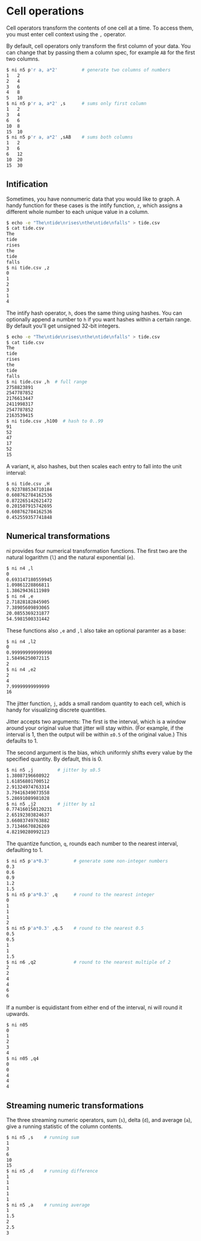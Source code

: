 # Cell operations

Cell operators transform the contents of one cell at a time. To access them, you
must enter cell context using the `,` operator.

By default, cell operators only transform the first column of your data. You can
change that by passing them a column spec, for example `AB` for the first two
columns.

```bash
$ ni n5 p'r a, a*2'         # generate two columns of numbers
1	2
2	4
3	6
4	8
5	10
$ ni n5 p'r a, a*2' ,s      # sums only first column
1	2
3	4
6	6
10	8
15	10
$ ni n5 p'r a, a*2' ,sAB    # sums both columns
1	2
3	6
6	12
10	20
15	30
```

## Intification

Sometimes, you have nonnumeric data that you would like to graph. A handy
function for these cases is the intify function, `z`, which assigns a different
whole number to each unique value in a column.

```bash
$ echo -e "The\ntide\nrises\nthe\ntide\nfalls" > tide.csv
$ cat tide.csv
The
tide
rises
the
tide
falls
$ ni tide.csv ,z
0
1
2
3
1
4
```

The intify hash operator, `h`, does the same thing using hashes. You can
optionally append a number to `h` if you want hashes within a certain range. By
default you'll get unsigned 32-bit integers.

```bash
$ echo -e "The\ntide\nrises\nthe\ntide\nfalls" > tide.csv
$ cat tide.csv
The
tide
rises
the
tide
falls
$ ni tide.csv ,h  # full range
2758823891
2547787852
2176613447
2411998317
2547787852
2163539415
$ ni tide.csv ,h100  # hash to 0..99
91
52
47
17
52
15
```

A variant, `H`, also hashes, but then scales each entry to fall into the unit
interval:

```bash
$ ni tide.csv ,H
0.923788534710184
0.608762784162536
0.872265142621472
0.201507915742695
0.608762784162536
0.452559357741848
```

## Numerical transformations

ni provides four numerical transformation functions. The first two are the
natural logarithm (`l`) and the natural exponential (`e`).


```bash
$ ni n4 ,l
0
0.693147180559945
1.09861228866811
1.38629436111989
$ ni n4 ,e
2.71828182845905
7.38905609893065
20.0855369231877
54.5981500331442
```

These functions also `,e` and `,l` also take an optional paramter as a base:

```bash
$ ni n4 ,l2
0
0.999999999999998
1.58496250072115
2
$ ni n4 ,e2
2
4
7.99999999999999
16
```

The jitter function, `j`, adds a small random quantity to each cell, which is
handy for visualizing discrete quantities.

Jitter accepts two arguments: The first is the interval, which is a window
around your original value that jitter will stay within. (For example, if the
interval is 1, then the output will be within `±0.5` of the original value.)
This defaults to 1.

The second argument is the bias, which uniformly shifts every value by the
specified quantity. By default, this is 0.

```sh
$ ni n5 ,j         # jitter by ±0.5
1.38087196608922
1.61856801700512
2.91324974763314
3.79416349073558
5.28691089981028
$ ni n5 ,j2        # jitter by ±1
0.774160150120231
2.65192303824637
3.66083749763882
3.71346670826269
4.82190280992123
```

The quantize function, `q`, rounds each number to the nearest interval,
defaulting to 1.

```bash
$ ni n5 p'a*0.3'         # generate some non-integer numbers
0.3
0.6
0.9
1.2
1.5
$ ni n5 p'a*0.3' ,q      # round to the nearest integer
0
1
1
1
2
$ ni n5 p'a*0.3' ,q.5    # round to the nearest 0.5
0.5
0.5
1
1
1.5
$ ni n6 ,q2              # round to the nearest multiple of 2
2
2
4
4
6
6
```

If a number is equidistant from either end of the interval, ni will round it
upwards.

```bash
$ ni n05
0
1
2
3
4
$ ni n05 ,q4
0
0
4
4
4
```

## Streaming numeric transformations

The three streaming numeric operators, sum (`s`), delta (`d`), and average
(`a`), give a running statistic of the column contents.

```bash
$ ni n5 ,s    # running sum
1
3
6
10
15
$ ni n5 ,d    # running difference
1
1
1
1
1
$ ni n5 ,a    # running average
1
1.5
2
2.5
3
```
